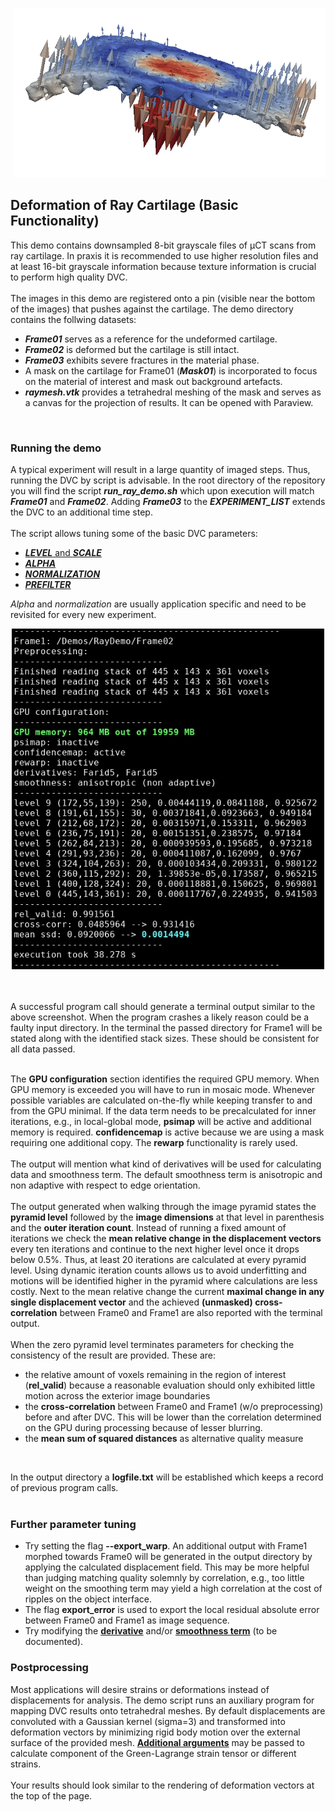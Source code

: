 <p align="right">
  <img src="ray_deformation.png" width="500" title="deformation of ray cartilage">
</p>

## Deformation of Ray Cartilage (Basic Functionality)

This demo contains downsampled 8-bit grayscale files of µCT scans from ray cartilage. 
In praxis it is recommended to use higher resolution files and at least 16-bit grayscale information because texture information is crucial to perform high quality DVC.
<br>
<br>
The images in this demo are registered onto a pin (visible near the bottom of the images) that pushes against the cartilage. The demo directory contains the follwing datasets:
- ***Frame01*** serves as a reference for the undeformed cartilage.
- ***Frame02*** is deformed but the cartilage is still intact.
- ***Frame03*** exhibits severe fractures in the material phase.
- A mask on the cartilage for Frame01 (***Mask01***) is incorporated to focus on the material of interest and mask out background artefacts.
- ***raymesh.vtk*** provides a tetrahedral meshing of the mask and serves as a canvas for the projection of results. It can be opened with Paraview.

<br>

### Running the demo

A typical experiment will result in a large quantity of imaged steps. Thus, running the DVC by script is advisable. 
In the root directory of the repository you will find the script ***run_ray_demo.sh*** which upon execution will match ***Frame01*** and ***Frame02***.
Adding ***Frame03*** to the ***EXPERIMENT_LIST*** extends the DVC to an additional time step.
<br>
<br>
The script allows tuning some of the basic DVC parameters:
<br>
- [***LEVEL*** and ***SCALE***](https://github.com/brunsst/MBS-3D-OptFlow/blob/main/Documentation/gaussian_pyramid.md)
- [***ALPHA***](https://github.com/brunsst/MBS-3D-OptFlow/blob/main/Documentation/smoothing_term.md)
- [***NORMALIZATION***](https://github.com/brunsst/MBS-3D-OptFlow/blob/main/Documentation/intensity_normalization.md)
- [***PREFILTER***](https://github.com/brunsst/MBS-3D-OptFlow/blob/main/Documentation/filtering.md)

*Alpha* and *normalization* are usually application specific and need to be revisited for every new experiment.
<br>

<p align="center">
  <img src="terminal_demo1.png" width="500" title="terminal output">
</p>

<br>
<br>
A successful program call should generate a terminal output similar to the above screenshot. When the program crashes a likely reason could be a faulty input directory. In the terminal the passed directory for Frame1 will be stated along with the identified stack sizes. These should be consistent for all data passed.
<br>
<br>

The **GPU configuration** section identifies the required GPU memory. When GPU memory is exceeded you will have to run in mosaic mode. Whenever possible variables are calculated on-the-fly while keeping transfer to and from the GPU minimal. If the data term needs to be precalculated for inner iterations, e.g., in local-global mode, **psimap** will be active and additional memory is required. **confidencemap** is active because we are using a mask requiring one additional copy. The **rewarp** functionality is rarely used.
<br>
<br>
The output will mention what kind of derivatives will be used for calculating data and smoothness term. The default smoothness term is anisotropic and non adaptive with respect to edge orientation.
<br>
<br>
The output generated when walking through the image pyramid states the **pyramid level** followed by the **image dimensions** at that level in parenthesis and the **outer iteration count**. Instead of running a fixed amount of iterations we check the **mean relative change in the displacement vectors** every ten iterations and continue to the next higher level once it drops below 0.5%. Thus, at least 20 iterations are calculated at every pyramid level. Using dynamic iteration counts allows us to avoid underfitting and motions will be identified higher in the pyramid where calculations are less costly. Next to the mean relative change the current **maximal change in any single displacement vector** and the achieved **(unmasked) cross-correlation** between Frame0 and Frame1 are also reported with the terminal output.
<br>
<br>
When the zero pyramid level terminates parameters for checking the consistency of the result are provided. These are:
- the relative amount of voxels remaining in the region of interest (**rel_valid**) because a reasonable evaluation should only exhibited little motion across the exterior image boundaries
- the **cross-correlation** between Frame0 and Frame1 (w/o preprocessing) before and after DVC. This will be lower than the correlation determined on the GPU during processing because of lesser blurring. 
- the **mean sum of squared distances** as alternative quality measure
<br>

In the output directory a **logfile.txt** will be established which keeps a record of previous program calls.
<br>
<br>

### Further parameter tuning

- Try setting the flag **--export_warp**. An additional output with Frame1 morphed towards Frame0 will be generated in the output directory by applying the calculated displacement field. This may be more helpful than judging matching quality solemnly by correlation, e.g., too little weight on the smoothing term may yield a high correlation at the cost of ripples on the object interface.
- The flag **export_error** is used to export the local residual absolute error between Frame0 and Frame1 as image sequence.
- Try modifying the [**derivative**](https://github.com/brunsst/MBS-3D-OptFlow/blob/main/Documentation/derivatives.md) and/or [**smoothness term**](https://github.com/brunsst/MBS-3D-OptFlow/blob/main/Documentation/smoothing_term.md) (to be documented).

### Postprocessing

Most applications will desire strains or deformations instead of displacements for analysis. The demo script runs an auxiliary program for mapping DVC results onto tetrahedral meshes. By default displacements are convoluted with a Gaussian kernel (sigma=3) and transformed into deformation vectors by minimizing rigid body motion over the external surface of the provided mesh. **[Additional arguments](../../Documentation/voxel2mesh.md)** may be passed to calculate component of the Green-Lagrange strain tensor or different strains.
<br>
<br>
Your results should look similar to the rendering of deformation vectors at the top of the page.


